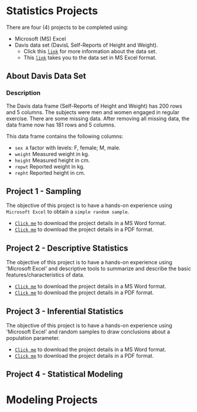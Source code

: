 # Statistics Projects

There are four (4) projects to be completed using:

- Microsoft (MS) Excel
- Davis data set (DavisL Self-Reports of Height and Weight). 
  - Click this [`link`](https://rdrr.io/cran/carData/man/Davis.html) for more information about the data set. 
  - This [`link`](https://github.com/sylvadon5/data-files/blob/main/Davis.xlsx) takes you to the data set in MS Excel format.  

## About Davis Data Set
### Description

The Davis data frame (Self-Reports of Height and Weight) has 200 rows and 5 columns. The subjects were men and women engaged in regular exercise. There are some missing data. After removing all missing data, the data frame now has 181 rows and 5 columns. 

This data frame contains the following columns:
- `sex A` factor with levels: F, female; M, male.
- `weight` Measured weight in kg.
- `height` Measured height in cm.
- `repwt` Reported weight in kg.
- `repht` Reported height in cm.


## Project 1 - Sampling
The objective of this project is to have a hands-on experience using `Microsoft Excel` to obtain a `simple random sample`.
- [`Click me`](https://github.com/sylvadon5/Statistics-Projects/blob/main/Project-1-%20SRS.docx) to download the project details in a MS Word format.
- [`Click me`](https://github.com/sylvadon5/Statistics-Projects/blob/main/Project-1-%20SRS.pdf) to download the project details in a PDF format.

## Project 2 - Descriptive Statistics
The objective of this project is to have a hands-on experience using 'Microsoft Excel' and descriptive tools to summarize and describe the basic features/characteristics of data.
- [`Click me`](https://github.com/sylvadon5/Statistics-Projects/blob/main/Project-2-Descriptive-Statistics.docx) to download the project details in a MS Word format.
- [`Click me`](https://github.com/sylvadon5/Statistics-Projects/blob/main/Project-2-Descriptive-Statistics.pdf) to download the project details in a PDF format. 

## Project 3 - Inferential Statistics
The objective of this project is to have a hands-on experience using 'Microsoft Excel' and random samples to draw conclusions about a population parameter.
- [`Click me`](https://github.com/sylvadon5/Statistics-Projects/blob/main/Project_3-SINF.docx) to download the project details in a MS Word format.
- [`Click me`](https://github.com/sylvadon5/Statistics-Projects/blob/main/Project_3-SINF.pdf) to download the project details in a PDF format. 

## Project 4 - Statistical Modeling

# Modeling Projects


